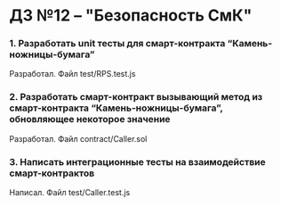 # ДЗ №12 – "Безопасность СмК" 

### 1. Разработать unit тесты для смарт-контракта “Камень-ножницы-бумага”

Разработал. Файл test/RPS.test.js

### 2. Разработать смарт-контракт вызывающий метод из смарт-контракта “Камень-ножницы-бумага”, обновляющее некоторое значение

Разработал. Файл contract/Caller.sol

### 3. Написать интеграционные тесты на взаимодействие смарт-контрактов

Написал. Файл test/Caller.test.js

